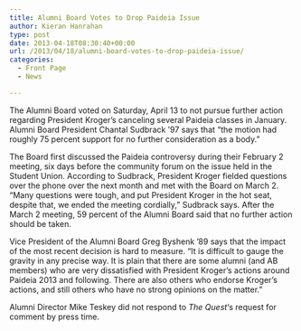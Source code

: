 ```yaml
---
title: Alumni Board Votes to Drop Paideia Issue
author: Kieran Hanrahan
type: post
date: 2013-04-18T08:30:40+00:00
url: /2013/04/18/alumni-board-votes-to-drop-paideia-issue/
categories:
  - Front Page
  - News

---
```

The Alumni Board voted on Saturday, April 13 to not pursue further action regarding President Kroger’s canceling several Paideia classes in January. Alumni Board President Chantal Sudbrack ’97 says that “the motion had roughly 75 percent support for no further consideration as a body.”

The Board first discussed the Paideia controversy during their February 2 meeting, six days before the community forum on the issue held in the Student Union. According to Sudbrack, President Kroger fielded questions over the phone over the next month and met with the Board on March 2. “Many questions were tough, and put President Kroger in the hot seat, despite that, we ended the meeting cordially,” Sudbrack says. After the March 2 meeting, 59 percent of the Alumni Board said that no further action should be taken.

Vice President of the Alumni Board Greg Byshenk ’89 says that the impact of the most recent decision is hard to measure. “It is difficult to gauge the gravity in any precise way. It is plain that there are some alumni (and AB members) who are very dissatisfied with President Kroger&#8217;s actions around Paideia 2013 and following. There are also others who endorse Kroger&#8217;s actions, and still others who have no strong opinions on the matter.”

Alumni Director Mike Teskey did not respond to _The Quest_&#8216;s request for comment by press time.